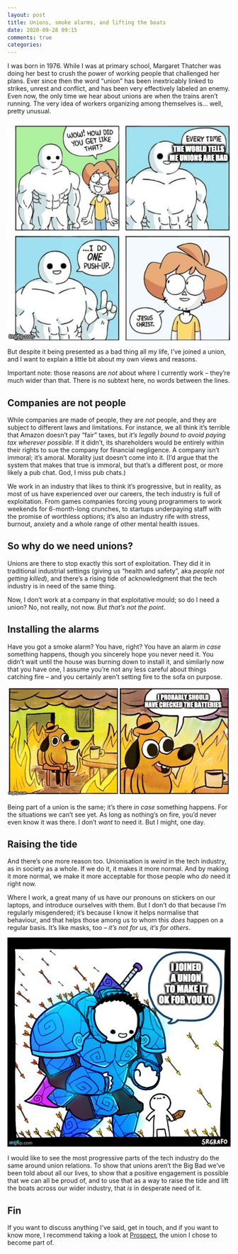 ```yaml
---
layout: post
title: Unions, smoke alarms, and lifting the boats
date: 2020-09-28 09:15
comments: true
categories:
---
```

I was born in 1976. While I was at primary school, Margaret Thatcher was doing her best to crush the power of working people that challenged her plans. Ever since then the word “union” has been inextricably linked to strikes, unrest and conflict, and has been very effectively labeled an enemy. Even now, the only time we hear about unions are when the trains aren’t running. The very idea of workers organizing among themselves is… well, pretty unusual.

<img src='/images/pushup.jpg' alt='Every time the world tells me unions are bad, I do one push-up'/>

But despite it being presented as a bad thing all my life, I’ve joined a union, and I want to explain a little bit about my own views and reasons.

Important note: those reasons are _not_ about where I currently work – they’re much wider than that. There is no subtext here, no words between the lines.

## Companies are not people

While companies are made of people, they are _not_ people, and they are subject to different laws and limitations. For instance, we all think it’s terrible that Amazon doesn’t pay “fair” taxes, but _it’s legally bound to avoid paying tax wherever possible_. If it didn’t, its shareholders would be entirely within their rights to sue the company for financial negligence. A company isn’t immoral; it’s amoral. Morality just doesn’t come into it. (I’d argue that the system that makes that true is immoral, but that’s a different post, or more likely a pub chat. God, I miss pub chats.)

We work in an industry that likes to think it’s progressive, but in reality, as most of us have experienced over our careers, the tech industry is full of exploitation. From games companies forcing young programmers to work weekends for 6-month-long crunches, to startups underpaying staff with the promise of worthless options; it’s also an industry rife with stress, burnout, anxiety and a whole range of other mental health issues.

## So why do we need unions?

Unions are there to stop exactly this sort of exploitation. They did it in traditional industrial settings (giving us “health and safety”, aka _people not getting killed_), and there’s a rising tide of acknowledgment that the tech industry is in need of the same thing.

Now, I don’t work at a company in that exploitative mould; so do I need a union? No, not really, not now. _But that’s not the point_.

## Installing the alarms

Have you got a smoke alarm? You have, right? You have an alarm _in case_ something happens, though you sincerely hope you never need it. You didn’t wait until the house was burning down to install it, and similarly now that you have one, I assume you’re not any less careful about things catching fire – and you certainly aren’t setting fire to the sofa on purpose.

<img src='/images/thisisfine.jpg' alt='I probably should have checked the batteries'/>

Being part of a union is the same; it’s there _in case_ something happens. For the situations we can’t see yet. As long as nothing’s on fire, you’d never even know it was there. I don’t _want_ to need it. But I might, one day.

## Raising the tide

And there’s one more reason too. Unionisation is _weird_ in the tech industry, as in society as a whole. If we do it, it makes it more normal. And by making it more normal, we make it more acceptable for those people who _do_ need it right now.

Where I work, a great many of us have our pronouns on stickers on our laptops, and introduce ourselves with them. But I don’t do that because I’m regularly misgendered; it’s because I know it helps normalise that behaviour, and that helps those among us to whom this _does_ happen on a regular basis. It’s like masks, too – _it’s not for us, it’s for others_.

<img src='/images/bigblue.jpg' alt='I joined a union to make it ok for you to'/>

I would like to see the most progressive parts of the tech industry do the same around union relations. To show that unions aren’t the Big Bad we’ve been told about all our lives, to show that a positive engagement is possible that we can all be proud of, and to use that as a way to raise the tide and lift the boats across our wider industry, that _is_ in desperate need of it.

## Fin

If you want to discuss anything I’ve said, get in touch, and if you want to know more, I recommend taking a look at [Prospect](https://prospect.org.uk/about/who-are-prospect/), the union I chose to become part of.
